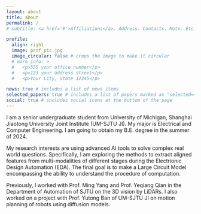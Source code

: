 ```yaml
---
layout: about
title: about
permalink: /
# subtitle: <a href='#'>Affiliations</a>. Address. Contacts. Moto. Etc.

profile:
  align: right
  image: prof_pic.jpg
  image_circular: false # crops the image to make it circular
  # more_info: >
  #   <p>555 your office number</p>
  #   <p>123 your address street</p>
  #   <p>Your City, State 12345</p>

news: true # includes a list of news items
selected_papers: true # includes a list of papers marked as "selected={true}"
social: true # includes social icons at the bottom of the page
---
```


I am a senior undergraduate student from University of Michigan, Shanghai Jiaotong University Joint Institute (UM-SJTU JI). My major is Electrical and Computer Engineering. I am going to obtain my B.E. degree in the summer of 2024. 

My research interests are using advanced AI tools to solve complex real world questions. Specifically, I am exploring the methods to extract aligned features from multi-modalities of different stages during the Electrionic Design Automation (EDA). The final goal is to make a Large Circuit Model encompassing the ability to understand the procedure of computation.

Previously, I worked with Prof. Ming Yang and Prof. Yeqiang Qian in the Department of Automation of SJTU on the 3D vision by LiDARs. I also worked on a project with Prof. Yutong Ban of UM-SJTU JI on motion planning of robots using diffusion models.
